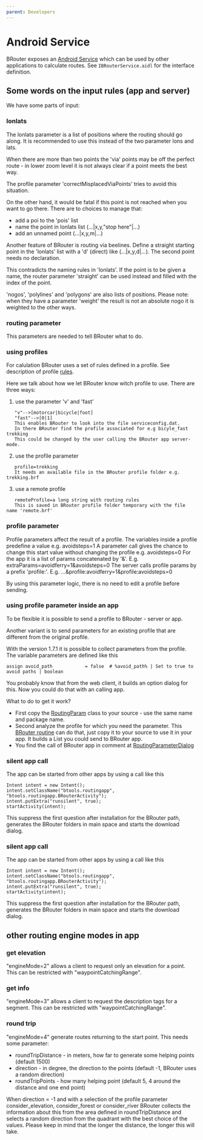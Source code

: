 ```yaml
---
parent: Developers
---
```


# Android Service

BRouter exposes an [Android
Service](https://developer.android.com/guide/components/services) which can be
used by other applications to calculate routes. See `IBRouterService.aidl` for
the interface definition.


## Some words on the input rules (app and server)

We have some parts of input:

### lonlats

The lonlats parameter is a list of positions where the routing should go along. It is recommended to use this instead of the two parameter lons and lats.

When there are more than two points the 'via' points may be off the perfect route - in lower zoom level it is not always clear if a point meets the best way.

The profile parameter 'correctMisplacedViaPoints' tries to avoid this situation.

On the other hand, it would be fatal if this point is not reached when you want to go there.
There are to choices to manage that:
- add a poi to the 'pois' list
- name the point in lonlats list (...|x,y,"stop here"|...)
- add an unnamed point (...|x,y,m|...)

Another feature of BRouter is routing via beelines.
Define a straight starting point in the 'lonlats' list with a 'd' (direct) like (...|x,y,d|...). The second point needs no declaration.

This contradicts the naming rules in 'lonlats'. If the point is to be given a name, the router parameter 'straight' can be used instead and filled with the index of the point.

'nogos', 'polylines' and 'polygons' are also lists of positions.
Please note: when they have a parameter 'weight' the result is not an absolute nogo it is weighted to the other ways.

### routing parameter

This parameters are needed to tell BRouter what to do.

### using profiles

For calulation BRouter uses a set of rules defined in a profile. See description of profile [rules](https://github.com/abrensch/brouter/blob/master/docs/developers/profile_developers_guide.md).

Here we talk about how we let BRouter know witch profile to use.
There are three ways:

1. use the parameter 'v' and 'fast'
```
   "v"-->[motorcar|bicycle|foot]
   "fast"-->[0|1]
   This enables BRouter to look into the file serviceconfig.dat.
   In there BRouter find the profile associated for e.g bicyle_fast trekking
   This could be changed by the user calling the BRouter app server-mode.
```

2. use the profile parameter
```
   profile=trekking
   It needs an available file in the BRouter profile folder e.g. trekking.brf
```

3. use a remote profile
```
   remoteProfile=a long string with routing rules
   This is saved in BRouter profile folder temporary with the file name 'remote.brf'
```


### profile parameter

Profile parameters affect the result of a profile.
The variables inside a profile predefine a value e.g. avoidsteps=1
A parameter call gives the chance to change this start value without changing the profile e.g. avoidsteps=0
For the app it is a list of params concatenated by '&'. E.g. extraParams=avoidferry=1&avoidsteps=0
The server calls profile params by a prefix 'profile:'. E.g. ...&profile:avoidferry=1&profile:avoidsteps=0

By using this parameter logic, there is no need to edit a profile before sending.

### using profile parameter inside an app

To be flexible it is possible to send a profile to BRouter - server or app.

Another variant is to send parameters for an existing profile that are different from the original profile.

With the version  1.7.1 it is possible to collect parameters from the profile.
The variable parameters are defined like this
```
assign avoid_path            = false  # %avoid_path% | Set to true to avoid paths | boolean
```
You probably know that from the web client, it builds an option dialog for this.
Now you could do that with an calling app.

What to do to get it work?

- First copy the [RoutingParam](brouter-routing-app/src/main/java/btools/routingapp/RoutingParam.java) class to your source - use the same name and package name.
- Second analyze the profile for which you need the parameter.
  This [BRouter routine](https://github.com/abrensch/brouter/blob/086503e529da7c044cc0f88f86c394fdb574d6cf/brouter-routing-app/src/main/java/btools/routingapp/RoutingParameterDialog.java#L103) can do that, just copy it to your source to use it in your app.
  It builds a List<RoutingParam> you could send to BRouter app.
- You find the call of BRouter app in comment at [RoutingParameterDialog](https://github.com/abrensch/brouter/blob/086503e529da7c044cc0f88f86c394fdb574d6cf/brouter-routing-app/src/main/java/btools/routingapp/RoutingParameterDialog.java#L33)


### silent app call

The app can be started from other apps by using a call like this

```
Intent intent = new Intent();
intent.setClassName("btools.routingapp", "btools.routingapp.BRouterActivity");
intent.putExtra("runsilent", true);
startActivity(intent);
```

This suppress the first question after installation for the BRouter path, generates the BRouter folders in main space  and starts the download dialog.

### silent app call

The app can be started from other apps by using a call like this

```
Intent intent = new Intent();
intent.setClassName("btools.routingapp", "btools.routingapp.BRouterActivity");
intent.putExtra("runsilent", true);
startActivity(intent);
```

This suppress the first question after installation for the BRouter path, generates the BRouter folders in main space  and starts the download dialog.

## other routing engine modes in app

### get elevation

"engineMode=2" allows a client to request only an elevation for a point. This can be restricted with "waypointCatchingRange".

### get info

"engineMode=3" allows a client to request the description tags for  a segment. This can be restricted with "waypointCatchingRange".

### round trip

"engineMode=4" generate routes returning to the start point.
This needs some parameter:
- roundTripDistance - in meters, how far to generate some helping points (default 1500)
- direction - in degree, the direction to the points (default -1, BRouter uses a random direction)
- roundTripPoints - how many helping point (default 5, 4 around the distance and one end point)

When direction = -1 and with a selection of the profile parameter consider_elevation, consider_forest or consider_river  BRouter collects the information about this from the area defined in roundTripDistance and selects a random direction from the quadrant with the best choice of the values. Please keep in mind that the longer the distance, the longer this will take.
